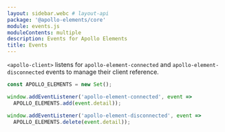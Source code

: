 ```yaml
---
layout: sidebar.webc # layout-api
package: '@apollo-elements/core'
module: events.js
moduleContents: multiple
description: Events for Apollo Elements
title: Events
---
```

<!-- ----------------------------------------------------------------------------------------
     Welcome! This file includes automatically generated API documentation.
     To edit the docs that appear within, find the original source file under `packages/*`,
     corresponding to the package name and module in this YAML front-matter block.
     Thank you for your interest in Apollo Elements 😁
------------------------------------------------------------------------------------------ -->

`<apollo-client>` listens for `apollo-element-connected` and 
`apollo-element-disconnected` events to manage their client reference.

```ts
const APOLLO_ELEMENTS = new Set();

window.addEventListener('apollo-element-connected', event =>
  APOLLO_ELEMENTS.add(event.detail));

window.addEventListener('apollo-element-disconnected', event =>
  APOLLO_ELEMENTS.delete(event.detail));
```
